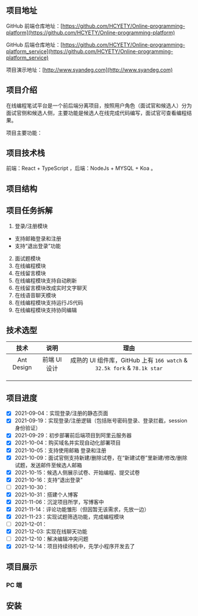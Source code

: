 ## 项目地址
GitHub 前端仓库地址：[https://github.com/HCYETY/Online-programming-platform](https://github.com/HCYETY/Online-programming-platform)

GitHub 后端仓库地址：[https://github.com/HCYETY/Online-programming-platform_service](https://github.com/HCYETY/Online-programming-platform_service)

项目演示地址：[http://www.syandeg.com](http://www.syandeg.com)
## 项目介绍
在线编程笔试平台是一个前后端分离项目，按照用户角色（面试官和候选人）分为面试官侧和候选人侧，主要功能是候选人在线完成代码编写，面试官可查看编程结果。

项目主要功能：

## 项目技术栈
前端：React + TypeScript ，后端：NodeJs + MYSQL + Koa 。
## 项目结构
## 项目任务拆解
1. 登录/注册模块
- 支持邮箱登录和注册
- 支持“退出登录”功能
2. 面试题模块
3. 在线编程模块
4. 在线留言模块
5. 在线编程模块支持自动刷新
6. 在线留言模块改成实时文字聊天
7. 在线语音聊天模块
8. 在线编程模块支持运行JS代码
9.  在线编程模块支持协同编辑
## 技术选型
|技术|说明|理由|
|:--:|:--:|:--:|
|Ant Design|前端 UI 设计|成熟的 UI 组件库，GitHub 上有 `166 watch` & `32.5k fork` & `78.1k star`|
||||
||||
||||
## 项目进度
- [x] 2021-09-04：实现登录/注册的静态页面
- [x] 2021-09-19：实现登录/注册逻辑（包括账号密码登录、登录拦截，session 身份验证）
- [x] 2021-09-29：初步部署前后端项目到阿里云服务器
- [x] 2021-10-04：购买域名并实现自动化部署项目
- [x] 2021-10-05：支持使用邮箱 登录和注册
- [x] 2021-10-09：面试官侧支持新建/删除试卷，在“新建试卷”里新建/修改/删除试题，发送邮件至候选人邮箱
- [x] 2021-10-15：候选人侧展示试卷、开始编程、提交试卷
- [x] 2021-10-16：支持“退出登录”
- [ ] 2021-10-30：
- [x] 2021-10-31：搭建个人博客
- [x] 2021-11-06：沉淀项目所学，写博客中
- [x] 2021-11-14：评论功能雏形（但因暂无该需求，先放一边）
- [x] 2021-11-23：实现试题筛选功能，完成编程模块 
- [ ] 2021-12-01：
- [x] 2021-12-03: 实现在线聊天功能
- [ ] 2021-12-10：解决编辑冲突问题
- [x] 2021-12-14：项目持续待机中，先学小程序开发去了
## 项目展示
### PC 端
## 安装